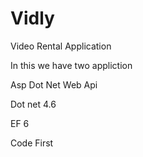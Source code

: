 # Vidly
Video Rental Application 	

In this we have two appliction	

Asp Dot Net Web Api	

Dot net 4.6

EF 6	

Code First	
